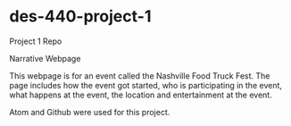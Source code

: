 # des-440-project-1
Project 1  Repo

Narrative Webpage

This webpage is for an event called the Nashville Food Truck Fest.
The page includes how the event got started, who is participating in the event, what happens at the event, the location and entertainment at the event.

Atom and Github were used for this project.
